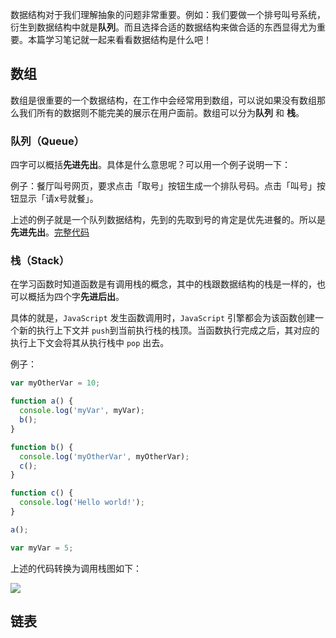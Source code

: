 数据结构对于我们理解抽象的问题非常重要。例如：我们要做一个排号叫号系统，衍生到数据结构中就是**队列**。而且选择合适的数据结构来做合适的东西显得尤为重要。本篇学习笔记就一起来看看数据结构是什么吧！

## 数组

数组是很重要的一个数据结构，在工作中会经常用到数组，可以说如果没有数组那么我们所有的数据则不能完美的展示在用户面前。数组可以分为**队列** 和 **栈**。

### 队列（Queue）

四字可以概括**先进先出**。具体是什么意思呢？可以用一个例子说明一下：

例子：餐厅叫号网页，要求点击「取号」按钮生成一个排队号码。点击「叫号」按钮显示「请x号就餐」。

上述的例子就是一个队列数据结构，先到的先取到号的肯定是优先进餐的。所以是**先进先出**。[完整代码](https://codesandbox.io/s/affectionate-morning-w8r0m)

### 栈（Stack）

在学习函数时知道函数是有调用栈的概念，其中的栈跟数据结构的栈是一样的，也可以概括为四个字**先进后出**。

具体的就是，`JavaScript` 发生函数调用时，`JavaScript` 引擎都会为该函数创建一个新的执行上下文并 `push`到当前执行栈的栈顶。当函数执行完成之后，其对应的执行上下文会将其从执行栈中 `pop` 出去。

例子：

```js
var myOtherVar = 10;

function a() {
  console.log('myVar', myVar);
  b();
}

function b() {
  console.log('myOtherVar', myOtherVar);
  c();
}

function c() {
  console.log('Hello world!');
}

a();

var myVar = 5;

```

上述的代码转换为调用栈图如下：

![](https://user-gold-cdn.xitu.io/2019/10/9/16dadcd20f4d6b96?imageslim)

## 链表

